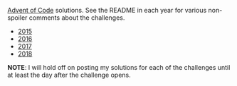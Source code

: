[Advent of Code](http://adventofcode.com) solutions. See the README in each year for various non-spoiler comments about the challenges.
* [2015](2015/README.md)
* [2016](2016/README.md)
* [2017](2017/README.md)
* [2018](2018/README.md)

**NOTE**: I will hold off on posting my solutions for each of the challenges until at least the day after the challenge opens.
